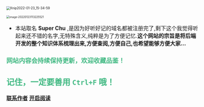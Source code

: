 <img src="https://fechin-picgo.oss-cn-shanghai.aliyuncs.com/PicGo/Xnip2022-01-23_15-34-59.png" alt="Xnip2022-01-23_15-34-59" style="zoom:60%;" />
<p>
<img src="https://fechin-picgo.oss-cn-shanghai.aliyuncs.com/PicGo/Xnip2022-01-23_15-25-3801.png" alt="image-20220123113225521" style="zoom:50%;" />


- 本站取名 **Super Chu** ,是因为好听好记的域名都被注册完了,剩下这个我觉得听起来还不错的名字,无特殊含义,纯粹是为了方便记忆.**这个网站的宗旨是将后端开发的整个知识体系梳理出来,方便查阅,方便自己,也希望能够方便大家...**

### <font color = '#42B983'>**网站内容会持续保持更新，欢迎收藏品鉴！**</font>
## <font color = '#42B983'>记住，一定要善用 `Ctrl+F` 哦！</font>

[**联系作者**](http://www.zhuguoqing.cn/?p=56)
[**开启阅读**](README.md)